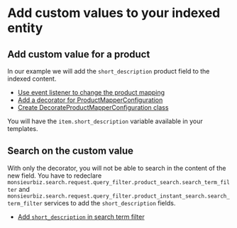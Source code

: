# Add custom values to your indexed entity

## Add custom value for a product

In our example we will add the `short_description` product field to the indexed content.

- [Use event listener to change the product mapping](../dist/src/Search/EventListener/AppendProductMappingSubscriber.php)
- [Add a decorator for ProductMapperConfiguration](../dist/src/Resources/config/services.yaml)
- [Create DecorateProductMapperConfiguration class](../dist/src/Search/Automapper/DecorateProductMapperConfiguration.php)

You will have the `item.short_description` variable available in your templates.

## Search on the custom value

With only the decorator, you will not be able to search in the content of the new field.
You have to redeclare `monsieurbiz.search.request.query_filter.product_search.search_term_filter` 
and `monsieurbiz.search.request.query_filter.product_instant_search.search_term_filter` services 
to add the `short_description` fields.

- [Add `short_description` in search term filter](../dist/src/Resources/config/services.yaml)
